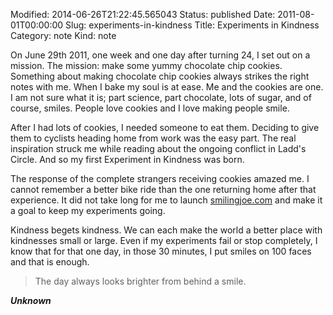 Modified: 2014-06-26T21:22:45.565043
Status: published
Date: 2011-08-01T00:00:00
Slug: experiments-in-kindness
Title: Experiments in Kindness
Category: note
Kind: note

On June 29th 2011, one week and one day after turning 24, I set out on a mission. The mission: make some yummy chocolate chip cookies. Something about making chocolate chip cookies always strikes the right notes with me. When I bake my soul is at ease. Me and the cookies are one. I am not sure what it is; part science, part chocolate, lots of sugar, and of course, smiles. People love cookies and I love making people smile.

After I had lots of cookies, I needed someone to eat them. Deciding to give them to cyclists heading home from work was the easy part. The real inspiration struck me while reading about the ongoing conflict in Ladd's Circle. And so my first Experiment in Kindness was born.

The response of the complete strangers receiving cookies amazed me. I cannot remember a better bike ride than the one returning home after that experience. It did not take long for me to launch [smilingjoe.com](http://smilingjoe.com) and make it a goal to keep my experiments going.

Kindness begets kindness. We can each make the world a better place with kindnesses small or large. Even if my experiments fail or stop completely, I know that for that one day, in those 30 minutes, I put smiles on 100 faces and that is enough.

> The day always looks brighter from behind a smile.
>
___Unknown___